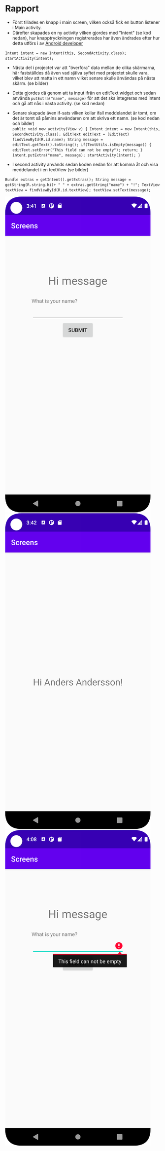 
# Rapport

- Först tillades en knapp i main screen, vilken också fick en button listener i Main activity.    
- Därefter skapades en ny activity vilken gjordes med "Intent" (se kod nedan), 
  hur knapptryckningen registrerades har även ändrades efter hur detta utförs i av [Android developer](https://developer.android.com/training/basics/firstapp/starting-activity)

``
Intent intent = new Intent(this, SecondActivity.class);
startActivity(intent);
``
  
- Nästa del i projectet var att "överföra" data mellan de olika skärmarna, 
  här fastställdes då även vad själva syftet med projectet skulle vara, vilket blev att matta in ett namn vilket senare skulle änvändas på nästa skärm. (se bilder)  
- Detta gjordes då genom att ta input ifrån en editText widget och sedan använda ``putExtra("name", message)`` för att det ska integreras med intent och gå att nås i nästa activity. (se kod nedan)
- Senare skapade även if-sats vilken kollar ifall meddelandet är tomt, om det är tomt så påmins användaren om att skriva ett namn. (se kod nedan och bilder)   
``
  public void new_activity(View v) {
    Intent intent = new Intent(this, SecondActivity.class);
    EditText editText = (EditText) findViewById(R.id.name);
    String message = editText.getText().toString();
    if(TextUtils.isEmpty(message)) {
      editText.setError("This field can not be empty");
      return;
    }
    intent.putExtra("name", message);
    startActivity(intent);
  }
``

- I second activity används sedan koden nedan för att komma åt och visa meddelandet i en textView (se bilder)    

``
  Bundle extras = getIntent().getExtras();
  String message = getString(R.string.hi)+ " " + extras.getString("name") + "!";
  TextView textView = findViewById(R.id.textView);
  textView.setText(message);  
``

![](Screenshot_form.png)
![](Screenshot_Second_Activity.png)
![](Screenshot_error.png)